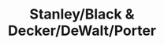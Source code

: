 ---
title: "Stanley/Black & Decker/DeWalt/Porter"
url: /mississauga/stanley-black-and-decker-dewalt-porter/
shop: hardware
---